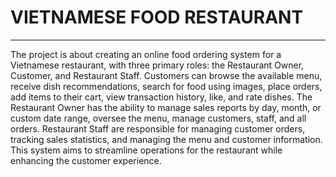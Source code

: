 # VIETNAMESE FOOD RESTAURANT

---
The project is about creating an online food ordering system for a Vietnamese restaurant, with three primary roles: the Restaurant Owner, Customer, and Restaurant Staff. Customers can browse the available menu, receive dish recommendations, search for food using images, place orders, add items to their cart, view transaction history, like, and rate dishes. The Restaurant Owner has the ability to manage sales reports by day, month, or custom date range, oversee the menu, manage customers, staff, and all orders. Restaurant Staff are responsible for managing customer orders, tracking sales statistics, and managing the menu and customer information. This system aims to streamline operations for the restaurant while enhancing the customer experience.